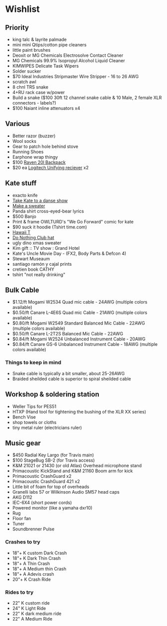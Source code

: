 # Wishlist

## Priority

- king talc & layrite palmade
- mini mini Qtips/cotton pipe cleaners
- little paint brushes
- Deoxit or MG Chemicals Electrosolve Contact Cleaner
- MG Chemicals 99.9% Isopropyl Alcohol Liquid Cleaner
- KIMWIPES Delicate Task Wipers
- Solder sucker
- $70 Ideal Industries Stripmaster Wire Stripper - 16 to 26 AWG
- scratch awl
- 8 chnl TRS snake
- 4+RU rack case w/power
- Build a snake ($100 30ft 12 channel snake cable & 10 Male, 2 female XLR connectors - labels?)
- $100 Naiant inline attenuators x4

## Various

- Better razor (buzzer)
- Wool socks
- Gear to patch hole behind stove
- Running Shoes
- Earphone wrap thingy
- $100 [Raven 20l Backpack](https://www.fjallraven.com/raven-20l)
- $20 ea [Logitech Unifying reciever](https://www.amazon.ca/Logitech-910-005235-USB-Unifying-Receiver/dp/B072JW9LT8/) x2

## Kate stuff

- exacto knife
- [Take Kate to a danse show](https://www.quebecdanse.org/)
- [Make a sweater](https://www.entripy.com/)
- Panda shirt cross-eyed-bear lyrics
- $500 Banjo
- Print & frame OWLTURD's "We Go Forward" comic for kate
- $90 suck it hoodie (Tshirt time.com)
- [Hawaii T](http://fresh-tops.com/hawaii-white-t-shirt/)
- [Do Nothing Club hat](http://fresh-tops.com/do-nothing-white-hat/)
- ugly dino xmas sweater
- Kim gift :: TV show : Grand Hotel
- Kate's Uncle Movie Day - (FX2, Body Parts & Defcon 4)
- Stewart Museaum
- santiago ramón y cajal prints
- cretien book CATHY
- tshirt "not really drinking"

## Bulk Cable

- $1.12/ft Mogami W2534 Quad mic cable - 24AWG (multiple colors available)
- $0.50/ft Canare L-4E6S Quad mic Cable - 21AWG (multiple colors available)
- $0.80/ft Mogami W2549 Standard Balanced Mic Cable - 22AWG (multiple colors available)
- $0.50/ft Canare L-2T2S Balanced Mic Cable - 22AWG
- $0.84/ft Mogami W2524 Unbalanced Instrument Cable - 20AWG
- $0.84/ft Canare GS-6 Unbalanced Instrument Cable - 18AWG (multiple colors available)

### Things to keep in mind

- Snake cable is typically a bit smaller, about 25-26AWG
- Braided sheilded cable is superior to spiral sheilded cable

## Workshop & soldering station

- Weller Tips for PES51
- HTXP (Hand tool for tightening the bushing of the XLR XX series)
- Bench Vise
- shop towels or cloths
- tiny metal ruler (electricians ruler)

## Music gear

- $450 Radial Key Largo (for Travis main)
- $100 StageBug SB-2 (for Travis access)
- K&M 21021 or 21430 (or old Atlas) Overhead microphone stand
- Primacoustic KickStand and K&M 21160 Boom arm for kick
- Primacoustic CrashGuard x2
- Primacoustic CrashGuard 421 x2
- Little bit of foam for top of overheads
- Granelli labs 57 or Wilkinson Audio SM57 head caps
- AKG D112
- IEC-6X4 (short power cords)
- Powered monitor (like a yamaha dxr10)
- Rug
- Floor fan
- Tuner
- Soundbrenner Pulse

### Crashes to try

- 18"+ K custom Dark Crash
- 18"+ K Dark Thin Crash
- 18"+ A Thin Crash
- 18"+ A Medium thin Crash
- 18"+ A Adevis crash
- 20"+ K Crash Ride

### Rides to try

- 22" K custom ride
- 24" K Light Ride
- 22" K dark medium ride
- 22" A Medium Ride
